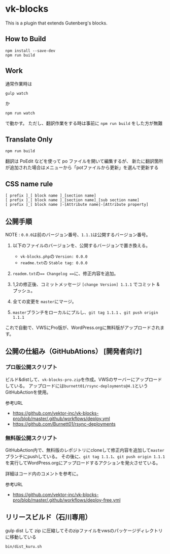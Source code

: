 # vk-blocks

This is a plugin that extends Gutenberg's blocks.

## How to Build

```
npm install --save-dev
npm run build
```
## Work

通常作業時は

```
gulp watch
```

か

```
npm run watch
```

で動かす。
ただし、翻訳作業をする時は事前に `npm run build` をした方が無難

## Translate Only

```
npm run build
```

翻訳は PoEdit などを使って po ファイルを開いて編集するが、
新たに翻訳箇所が追加された場合はメニューから「potファイルから更新」を選んで更新する

## CSS name rule

```
[ prefix ]_[ block name ]_[section name]
[ prefix ]_[ block name ]_[section name]_[sub section name]
[ prefix ]_[ block name ]-[Attribute name]-[Attribute property]
```

## 公開手順

NOTE : `0.0.0`は前のバージョン番号、`1.1.1`は公開するバージョン番号。

1. 以下のファイルのバージョンを、公開するバージョンで置き換える。
    - `vk-blocks.php`の `Version: 0.0.0`
    - `readme.txt`の `Stable tag: 0.0.0`

1. `readem.txt`の`== Changelog ==`に、修正内容を追加。
1. 1,2の修正後、コミットメッセージ `[change Version] 1.1.1` でコミット & プッシュ。
1. 全ての変更を `master`にマージ。
1. `master`ブランチをローカルにプルし、`git tag 1.1.1` 、`git push origin 1.1.1` 

これで自動で、VWSにPro版が、WordPress.orgに無料版がアップロードされます。


## 公開の仕組み（GitHubAtions） [開発者向け] 

### プロ版公開スクリプト  
ビルド&distして、`vk-blocks-pro.zip`を作成。VWSのサーバーにアップロードしている。
アップロードには`burnett01/rsync-deployments@4.1`というGitHubActionを使用。

参考URL  
- https://github.com/vektor-inc/vk-blocks-pro/blob/master/.github/workflows/deploy.yml
- https://github.com/Burnett01/rsync-deployments


### 無料版公開スクリプト  
GitHubAction内で、無料版のレポジトリにcloneして修正内容を追加して`master`ブランチにpushしている。
その後に、`git tag 1.1.1`、`git push origin 1.1.1` を実行してWordPress.orgにアップロードするアクションを発火させている。

詳細はコード内のコメントを参考に。

参考URL  
- https://github.com/vektor-inc/vk-blocks-pro/blob/master/.github/workflows/deploy-free.yml


## リリースビルド（石川専用）

gulp dist して zip に圧縮してそのzipファイルをvwsのパッケージディレクトリに移動している

```
bin/dist_kuru.sh
```
